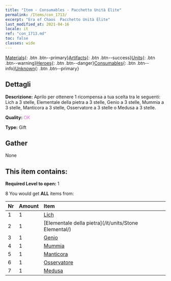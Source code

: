 ```yaml
---
title: "Item - Consumables - Pacchetto Unità Élite"
permalink: /Items/con_1713/
excerpt: "Era of Chaos  Pacchetto Unità Élite"
last_modified_at: 2021-04-16
locale: it
ref: "con_1713.md"
toc: false
classes: wide
---
```

 [Materials](/it/Items/){: .btn .btn--primary}[Artifacts](/it/Items/Artifacts/){: .btn .btn--success}[Units](/it/Items/Units/){: .btn .btn--warning}[Heroes](/it/Items/Heroes/){: .btn .btn--danger}[Consumables](/it/Items/Consumables/){: .btn .btn--info}[Unknown](/it/Items/Unknown/){: .btn .btn--primary}

## Dettagli
 **Descrizione:** Aprilo per ottenere 1 ricompensa a tua scelta tra le seguenti: Lich a 3 stelle, Elementale della pietra a 3 stelle, Genio a 3 stelle, Mummia a 3 stelle, Manticora a 3 stelle, Osservatore a 3 stelle o Medusa a 3 stelle.

 **Quality:** <span style="color: #DA70D6">OK</span>

 **Type:** Gift

## Gather

  None

## This item contains:

 **Required Level to open:** 1

 8 You would get **ALL** items  from:

  | Nr | Amount |     Item    |
  |:---|:-------|:------------|
  | 1 | 1 | [Lich](/it/units/Lich/) |  | 
  | 2 | 1 | [Elementale della pietra](/it/units/Stone Elemental/) |  | 
  | 3 | 1 | [Genio](/it/units/Genie/) |  | 
  | 4 | 1 | [Mummia](/it/units/Mummy/) |  | 
  | 5 | 1 | [Manticora](/it/units/Manticore/) |  | 
  | 6 | 1 | [Osservatore](/it/units/Beholder/) |  | 
  | 7 | 1 | [Medusa](/it/units/Medusa/) |  | 
